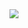 <img align="right" src="https://github-readme-stats.vercel.app/api?username=yuxiaokui&show_icons=true&icon_color=CE1D2D&text_color=718096&bg_color=ffffff&hide_title=true" />
